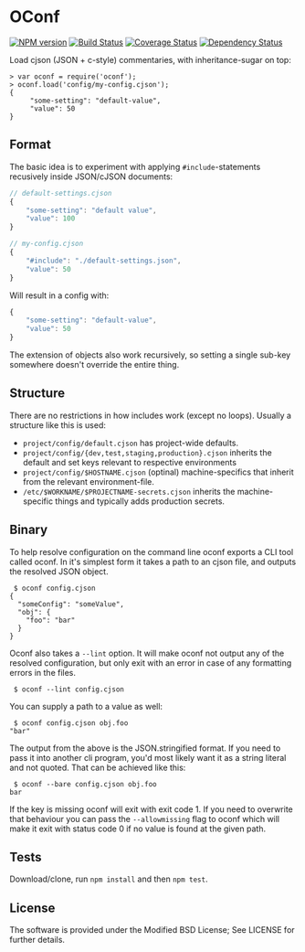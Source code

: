 OConf
=====

[![NPM version](https://badge.fury.io/js/oconf.svg)](https://npmjs.com/package/oconf)
[![Build Status](https://travis-ci.org/One-com/node-oconf.svg)](https://travis-ci.org/One-com/node-oconf)
[![Coverage Status](https://coveralls.io/repos/One-com/node-oconf/badge.svg)](https://coveralls.io/r/One-com/node-oconf)
[![Dependency Status](https://david-dm.org/One-com/node-oconf.png)](https://david-dm.org/One-com/node-oconf)

Load cjson (JSON + c-style) commentaries, with inheritance-sugar on top:

    > var oconf = require('oconf');
    > oconf.load('config/my-config.cjson');
    {
         "some-setting": "default-value",
         "value": 50
    }

Format
------

The basic idea is to experiment with applying `#include`-statements recusively
inside JSON/cJSON documents:

```javascript
// default-settings.cjson
{
	"some-setting": "default value",
	"value": 100
}
```

```javascript
// my-config.cjson
{
	"#include": "./default-settings.json",
	"value": 50
}
```

Will result in a config with:

```javascript
{
	"some-setting": "default-value",
	"value": 50
}
```

The extension of objects also work recursively, so setting a single sub-key
somewhere doesn't override the entire thing.

Structure
---------

There are no restrictions in how includes work (except no loops). Usually a
structure like this is used:

 * `project/config/default.cjson` has project-wide defaults.
 * `project/config/{dev,test,staging,production}.cjson` inherits the default
   and set keys relevant to respective environments
 * `project/config/$HOSTNAME.cjson` (optinal) machine-specifics that inherit
   from the relevant environment-file.
 * `/etc/$WORKNAME/$PROJECTNAME-secrets.cjson` inherits the machine-specific
   things and typically adds production secrets.

Binary
------

To help resolve configuration on the command line oconf exports a CLI
tool called oconf. In it's simplest form it takes a path to an cjson
file, and outputs the resolved JSON object.

```
 $ oconf config.cjson
{
  "someConfig": "someValue",
  "obj": {
    "foo": "bar"
  }
}
```

Oconf also takes a `--lint` option. It will make oconf not output any
of the resolved configuration, but only exit with an error in case of
any formatting errors in the files.

```
 $ oconf --lint config.cjson
```

You can supply a path to a value as well:

```
 $ oconf config.cjson obj.foo
"bar"
```

The output from the above is the JSON.stringified format. If you need
to pass it into another cli program, you'd most likely want it as a
string literal and not quoted. That can be achieved like this:

```
 $ oconf --bare config.cjson obj.foo
bar
```

If the key is missing oconf will exit with exit code 1. If you need to
overwrite that behaviour you can pass the `--allowmissing` flag to
oconf which will make it exit with status code 0 if no value is found
at the given path.

Tests
-----

Download/clone, run `npm install` and then `npm test`.

License
-------

The software is provided under the Modified BSD License; See LICENSE for
further details.
